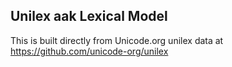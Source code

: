Unilex aak Lexical Model
----------------------

This is built directly from Unicode.org unilex data at
https://github.com/unicode-org/unilex
